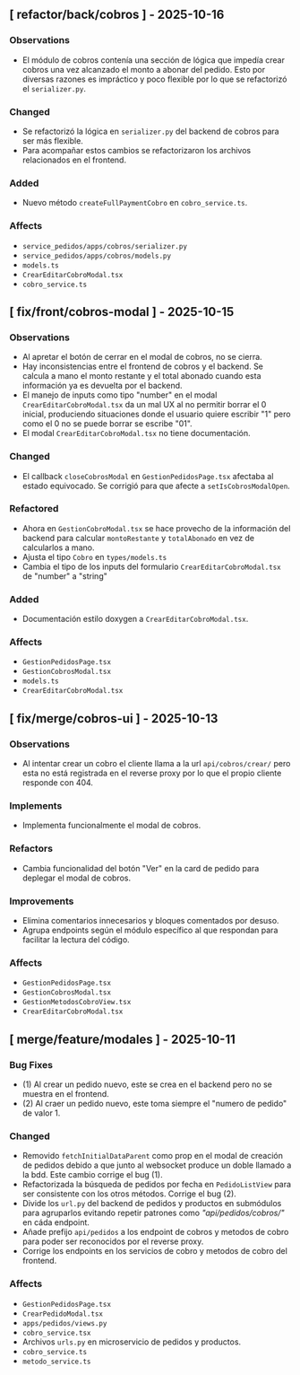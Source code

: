 ## [ refactor/back/cobros ] - 2025-10-16

### Observations
* El módulo de cobros contenía una sección de lógica que impedía crear cobros una vez alcanzado el monto a abonar del pedido. Esto por diversas razones es impráctico y poco flexible por lo que se refactorizó el `serializer.py`.

### Changed
* Se refactorizó la lógica en `serializer.py` del backend de cobros para ser más flexible.
* Para acompañar estos cambios se refactorizaron los archivos relacionados en el frontend.

### Added
* Nuevo método `createFullPaymentCobro` en `cobro_service.ts`.

### Affects
* `service_pedidos/apps/cobros/serializer.py`
* `service_pedidos/apps/cobros/models.py`
* `models.ts`
* `CrearEditarCobroModal.tsx`
* `cobro_service.ts`

## [ fix/front/cobros-modal ] - 2025-10-15

### Observations
* Al apretar el botón de cerrar en el modal de cobros, no se cierra.
* Hay inconsistencias entre el frontend de cobros y el backend. Se calcula a mano el monto restante y el total abonado cuando esta información ya es devuelta por el backend.
* El manejo de inputs como tipo "number" en el modal `CrearEditarCobroModal.tsx` da un mal UX al no permitir borrar el 0 inicial, produciendo situaciones donde el usuario quiere escribir "1" pero como el 0 no se puede borrar se escribe "01".
* El modal `CrearEditarCobroModal.tsx` no tiene documentación.

### Changed
* El callback `closeCobrosModal` en `GestionPedidosPage.tsx` afectaba al estado equivocado. Se corrigió para que afecte a `setIsCobrosModalOpen`.

### Refactored
* Ahora en `GestionCobroModal.tsx` se hace provecho de la información del backend para calcular `montoRestante` y `totalAbonado` en vez de calcularlos a mano.
* Ajusta el tipo `Cobro` en `types/models.ts`
* Cambia el tipo de los inputs del formulario `CrearEditarCobroModal.tsx` de "number" a "string"

### Added
* Documentación estilo doxygen a `CrearEditarCobroModal.tsx`.

### Affects
* `GestionPedidosPage.tsx`
* `GestionCobrosModal.tsx`
* `models.ts`
* `CrearEditarCobroModal.tsx`

## [ fix/merge/cobros-ui ] - 2025-10-13

### Observations
* Al intentar crear un cobro el cliente llama a la url `api/cobros/crear/` pero esta no está registrada en el reverse proxy por lo que el propio cliente responde con 404.

### Implements
* Implementa funcionalmente el modal de cobros.

### Refactors
* Cambia funcionalidad del botón "Ver" en la card de pedido para deplegar el modal de cobros.

### Improvements
* Elimina comentarios innecesarios y bloques comentados por desuso. 
* Agrupa endpoints según el módulo específico al que respondan para facilitar la lectura del código.

### Affects
* `GestionPedidosPage.tsx`
* `GestionCobrosModal.tsx`
* `GestionMetodosCobroView.tsx`
* `CrearEditarCobroModal.tsx`

## [ merge/feature/modales ] - 2025-10-11

### Bug Fixes
* (1) Al crear un pedido nuevo, este se crea en el backend pero no se muestra en el frontend. 
* (2) Al craer un pedido nuevo, este toma siempre el "numero de pedido" de valor 1.

### Changed
* Removido `fetchInitialDataParent` como prop en el  modal de creación de pedidos debido a que junto  al websocket produce un doble llamado a la bdd. Este cambio corrige el bug (1).
* Refactorizada la búsqueda de pedidos por fecha en `PedidoListView` para ser consistente con los otros métodos. Corrige el bug (2).
* Divide los `url.py` del backend de pedidos y productos en submódulos para agruparlos evitando repetir patrones como _"api/pedidos/cobros/"_ en cáda endpoint.
* Añade prefijo `api/pedidos` a los endpoint de cobros y metodos de cobro para poder ser reconocidos por el reverse proxy.
* Corrige los endpoints en los servicios de cobro y metodos de cobro del frontend.

### Affects
* `GestionPedidosPage.tsx`
* `CrearPedidoModal.tsx`
* `apps/pedidos/views.py`
* `cobro_service.tsx`
* Archivos `urls.py` en microservicio de pedidos y productos.
* `cobro_service.ts`
* `metodo_service.ts`